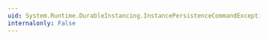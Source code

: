 ```yaml
---
uid: System.Runtime.DurableInstancing.InstancePersistenceCommandException.InstanceId
internalonly: False
---
```

